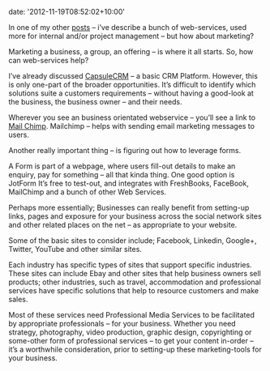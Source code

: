 
date: '2012-11-19T08:52:02+10:00'


In one of my other [posts](http://www.mediaprophet.net/?p=52 "Projects, Customers and Invoicing – Web-Services for Startups") – i’ve describe a bunch of web-services, used more for internal and/or project management – but how about marketing?

Marketing a business, a group, an offering – is where it all starts. So, how can web-services help?

I’ve already discussed [CapsuleCRM](http://capsulecrm.com/ "Capsule CRM") – a basic CRM Platform. However, this is only one-part of the broader opportunities. It’s difficult to identify which solutions suite a customers requirements – without having a good-look at the business, the business owner – and their needs.

Wherever you see an business orientated webservice – you’ll see a link to [Mail Chimp](http://mailchimp.com/ "Mail Chimp"). Mailchimp – helps with sending email marketing messages to users.

Another really important thing – is figuring out how to leverage forms.

A Form is part of a webpage, where users fill-out details to make an enquiry, pay for something – all that kinda thing. One good option is JotForm It’s free to test-out, and integrates with FreshBooks, FaceBook, MailChimp and a bunch of other Web Services.

Perhaps more essentially; Businesses can really benefit from setting-up links, pages and exposure for your business across the social network sites and other related places on the net – as appropriate to your website.

Some of the basic sites to consider include; Facebook, Linkedin, Google+, Twitter, YouTube and other similar sites.

Each industry has specific types of sites that support specific industries. These sites can include Ebay and other sites that help business owners sell products; other industries, such as travel, accommodation and professional services have specific solutions that help to resource customers and make sales.

Most of these services need Professional Media Services to be facilitated by appropriate professionals – for your business. Whether you need strategy, photography, video production, graphic design, copyrighting or some-other form of professional services – to get your content in-order – it’s a worthwhile consideration, prior to setting-up these marketing-tools for your business.